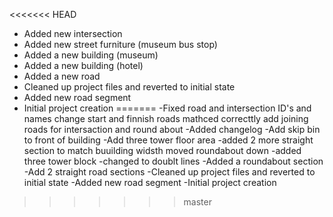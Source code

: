 <<<<<<< HEAD
- Added new intersection
- Added new street furniture (museum bus stop)
- Added a new building (museum)
- Added a new building (hotel)
- Added a new road
- Cleaned up project files and reverted to initial state
- Added new road segment
- Initial project creation
=======
-Fixed road and intersection ID's and names change start and finnish roads mathced correcttly add joining roads for intersaction and round about
-Added changelog
-Add skip bin to front of building
-Add three tower floor area
-added 2 more straight section to match buuilding widsth moved roundabout down
-added three tower block
-changed to doublt lines
-Added a roundabout section
-Add 2 straight road sections
-Cleaned up project files and reverted to initial state
-Added new road segment
-Initial project creation
>>>>>>> master
